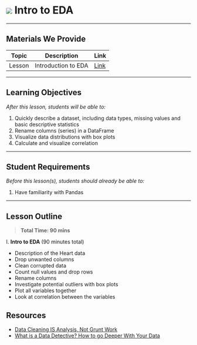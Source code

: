 # ![](https://ga-dash.s3.amazonaws.com/production/assets/logo-9f88ae6c9c3871690e33280fcf557f33.png) Intro to EDA

---

## Materials We Provide


| Topic | Description | Link |
| --- | --- | --- |
| Lesson | Introduction to EDA | [Link](./starter-code.ipynb)|

---

## Learning Objectives

*After this lesson, students will be able to:*

1. Quickly describe a dataset, including data types, missing values and basic descriptive statistics
2. Rename columns (series) in a DataFrame
3. Visualize data distributions with box plots
4. Calculate and visualize correlation


---

## Student Requirements

*Before this lesson(s), students should already be able to:*

1. Have familiarity with Pandas

---

## Lesson Outline

> **Total Time: 90 mins**

I. **Intro to EDA** (90 minutes total)
- Description of the Heart data
- Drop unwanted columns
- Clean corrupted data
- Count null values and drop rows
- Rename columns
- Investigate potential outliers with box plots
- Plot all variables together
- Look at correlation between the variables

## Resources 
- [Data Cleaning IS Analysis, Not Grunt Work](https://counting.substack.com/p/data-cleaning-is-analysis-not-grunt)
- [What is a Data Detective? How to go Deeper With Your Data](https://www.elderresearch.com/blog/be-a-data-detective)